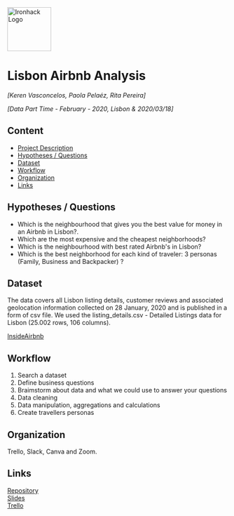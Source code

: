 <img src="https://bit.ly/2VnXWr2" alt="Ironhack Logo" width="100"/>

# Lisbon Airbnb Analysis
*[Keren Vasconcelos, Paola Pelaéz, Rita Pereira]*

*[Data Part Time - February - 2020, Lisbon & 2020/03/18]*

## Content
- [Project Description](#project-description)
- [Hypotheses / Questions](#hypotheses-/-questions)
- [Dataset](#dataset)
- [Workflow](#workflow)
- [Organization](#organization)
- [Links](#links)

<a name="hypotheses-/-questions"></a>

## Hypotheses / Questions
- Which is the neighbourhood that gives you the best value for money in an Airbnb in Lisbon?.
- Which are the most expensive and the cheapest neighborhoods?
- Which is the neighbourhood with best rated Airbnb's in Lisbon?
- Which is the best neighborhood for each kind of traveler: 3 personas (Family, Business and Backpacker) ?

<a name="dataset"></a>

## Dataset
The data covers all Lisbon listing details, customer reviews and associated geolocation information collected on 28 January,
2020 and is published in a form of csv file. We used the listing_details.csv - Detailed Listings data for Lisbon (25.002 rows, 106 columns).

[InsideAirbnb](http://insideairbnb.com/)

<a name="workflow"></a>

## Workflow
1. Search a dataset
2. Define business questions
3. Braimstorm about data and what we could use to answer your questions
4. Data cleaning
5. Data manipulation, aggregations and calculations
6. Create travellers personas

<a name="organization"></a>

## Organization
Trello, Slack, Canva and Zoom.

<a name="links"></a>

## Links
[Repository](https://github.com/Kerenvascs/Project-Week-2-Lisbon)  
[Slides](https://slides.com/)  
[Trello](https://trello.com/b/q4hfMDYs/data-pipeline-project)  
